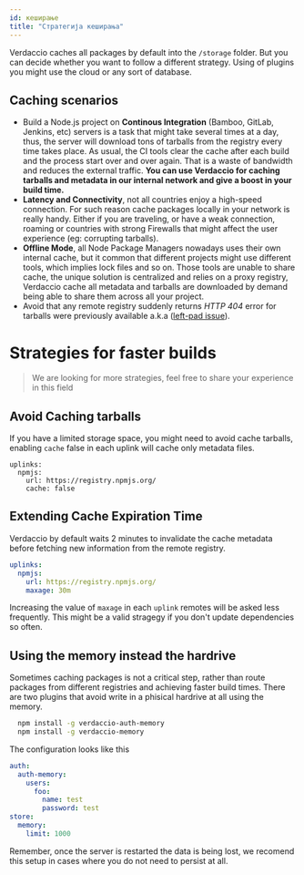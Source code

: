 ```yaml
---
id: кеширање
title: "Стратегија кеширања"
---
```


Verdaccio caches all packages by default into the `/storage` folder. But you can decide whether you want to follow a different strategy. Using of plugins you might use the cloud or any sort of database.

## Caching scenarios

* Build a Node.js project on **Continous Integration** (Bamboo, GitLab, Jenkins, etc) servers is a task that might take several times at a day, thus, the server will download tons of tarballs from the registry every time takes place. As usual, the CI tools clear the cache after each build and the process start over and over again. That is a waste of bandwidth and reduces the external traffic. **You can use Verdaccio for caching tarballs and metadata in our internal network and give a boost in your build time.**
* **Latency and Connectivity**, not all countries enjoy a high-speed connection. For such reason cache packages locally in your network is really handy. Either if you are traveling, or have a weak connection, roaming or countries with strong Firewalls that might affect the user experience (eg: corrupting tarballs).
* **Offline Mode**, all Node Package Managers nowadays uses their own internal cache, but it common that different projects might use different tools, which implies lock files and so on. Those tools are unable to share cache, the unique solution is centralized and relies on a proxy registry, Verdaccio cache all metadata and tarballs are downloaded by demand being able to share them across all your project.
* Avoid that any remote registry suddenly returns *HTTP 404* error for tarballs were previously available a.k.a ([left-pad issue](https://www.theregister.co.uk/2016/03/23/npm_left_pad_chaos/)).

# Strategies for faster builds

> We are looking for more strategies, feel free to share your experience in this field

## Avoid Caching tarballs

If you have a limited storage space, you might need to avoid cache tarballs, enabling `cache` false in each uplink will cache only metadata files.

    uplinks:
      npmjs:
        url: https://registry.npmjs.org/
        cache: false
    

## Extending Cache Expiration Time

Verdaccio by default waits 2 minutes to invalidate the cache metadata before fetching new information from the remote registry.

```yaml
uplinks:
  npmjs:
    url: https://registry.npmjs.org/
    maxage: 30m
```

Increasing the value of `maxage` in each `uplink` remotes will be asked less frequently. This might be a valid stragegy if you don't update dependencies so often.

## Using the memory instead the hardrive

Sometimes caching packages is not a critical step, rather than route packages from different registries and achieving faster build times. There are two plugins that avoid write in a phisical hardrive at all using the memory.

```bash
  npm install -g verdaccio-auth-memory
  npm install -g verdaccio-memory
```

The configuration looks like this

```yaml
auth:
  auth-memory:
    users:
      foo:
        name: test
        password: test
store:
  memory:
    limit: 1000
```

Remember, once the server is restarted the data is being lost, we recomend this setup in cases where you do not need to persist at all.
